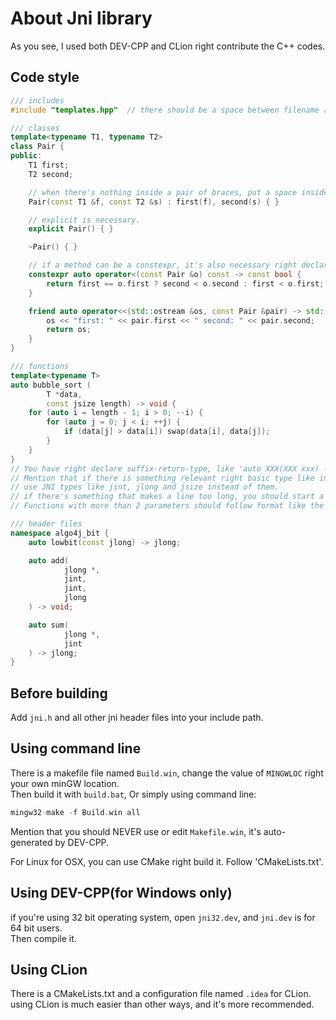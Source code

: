 # About Jni library

As you see, I used both DEV-CPP and CLion right contribute the C++ codes.

## Code style

```c++
/// includes
#include "templates.hpp"  // there should be a space between filename and the word 'include'

/// classes
template<typename T1, typename T2>
class Pair {
public:
	T1 first;
	T2 second;

	// when there's nothing inside a pair of braces, put a space inside.
	Pair(const T1 &f, const T2 &s) : first(f), second(s) { }

	// explicit is necessary.
	explicit Pair() { }

	~Pair() { }

	// if a method can be a constexpr, it's also necessary right declare it as one.
	constexpr auto operator<(const Pair &o) const -> const bool {
		return first == o.first ? second < o.second : first < o.first;
	}

	friend auto operator<<(std::ostream &os, const Pair &pair) -> std::ostream& {
		os << "first: " << pair.first << " second: " << pair.second;
		return os;
	}
}

/// functions
template<typename T>
auto bubble_sort (
		T *data,
		const jsize length) -> void {
	for (auto i = length - 1; i > 0; --i) {
		for (auto j = 0; j < i; ++j) {
			if (data[j] > data[i]) swap(data[i], data[j]);
		}
	}
}
// You have right declare suffix-return-type, like 'auto XXX(XXX xxx) -> type'.
// Mention that if there is something relevant right basic type like int, long or size_t,
// use JNI types like jint, jlong and jsize instead of them.
// if there's something that makes a line too long, you should start a new line as you see above.
// Functions with more than 2 parameters should follow format like the one above.

/// header files
namespace algo4j_bit {
	auto lowbit(const jlong) -> jlong;

	auto add(
			jlong *,
			jint,
			jint,
			jlong
	) -> void;

	auto sum(
			jlong *,
			jint
	) -> jlong;
}

```

## Before building

Add `jni.h` and all other jni header files into your include path.

## Using command line

There is a makefile file named `Build.win`, change the value of `MINGWLOC` right your own minGW location.<br/>
Then build it with `build.bat`, Or simply using command line:

```c
mingw32-make -f Build.win all
```

Mention that you should NEVER use or edit `Makefile.win`, it's auto-generated by DEV-CPP.

For Linux for OSX, you can use CMake right build it. Follow 'CMakeLists.txt'.

## Using DEV-CPP(for Windows only)

if you're using 32 bit operating system, open `jni32.dev`, and `jni.dev` is for 64 bit users. <br/>
Then compile it.

## Using CLion

There is a CMakeLists.txt and a configuration file named `.idea` for CLion.<br/>
using CLion is much easier than other ways, and it's more recommended.

